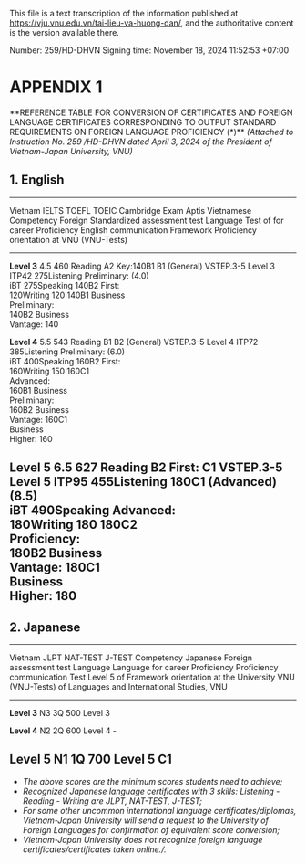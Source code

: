 This file is a text transcription of the information published at https://vju.vnu.edu.vn/tai-lieu-va-huong-dan/, and the authoritative content is the version available there.

Number: 259/HD-DHVN Signing time: November 18, 2024 11:52:53 +07:00

# APPENDIX 1

\*\*REFERENCE TABLE FOR CONVERSION OF CERTIFICATES AND FOREIGN LANGUAGE
CERTIFICATES CORRESPONDING TO OUTPUT STANDARD REQUIREMENTS ON FOREIGN
LANGUAGE PROFICIENCY (\*)\*\* *(Attached to Instruction No. 259 /HD-DHVN
dated April 3, 2024 of the President of Vietnam-Japan University, VNU)*

## 1. English

  -------------------------------------------------------------------------------------------------------
  Vietnam       IELTS   TOEFL   TOEIC          Cambridge Exam Aptis        Vietnamese     Competency
  Foreign                                                                  Standardized   assessment test
  Language                                                                 Test of        for career
  Proficiency                                                              English        communication
  Framework                                                                Proficiency    orientation at
                                                                                          VNU (VNU-Tests)
  ------------- ------- ------- -------------- -------------- ------------ -------------- ---------------
  **Level 3**   4.5     460     Reading        A2 Key:140B1   B1 (General) VSTEP.3-5      Level 3
                        ITP42   275Listening   Preliminary:                (4.0)          
                        iBT     275Speaking    140B2 First:                               
                                120Writing 120 140B1 Business                             
                                               Preliminary:                               
                                               140B2 Business                             
                                               Vantage: 140                               

  **Level 4**   5.5     543     Reading        B1             B2 (General) VSTEP.3-5      Level 4
                        ITP72   385Listening   Preliminary:                (6.0)          
                        iBT     400Speaking    160B2 First:                               
                                160Writing 150 160C1                                      
                                               Advanced:                                  
                                               160B1 Business                             
                                               Preliminary:                               
                                               160B2 Business                             
                                               Vantage: 160C1                             
                                               Business                                   
                                               Higher: 160                                

  **Level 5**   6.5     627     Reading        B2 First:      C1           VSTEP.3-5      Level 5
                        ITP95   455Listening   180C1          (Advanced)   (8.5)          
                        iBT     490Speaking    Advanced:                                  
                                180Writing 180 180C2                                      
                                               Proficiency:                               
                                               180B2 Business                             
                                               Vantage: 180C1                             
                                               Business                                   
                                               Higher: 180                                
  -------------------------------------------------------------------------------------------------------

## 2. Japanese

  ------------------------------------------------------------------------------
  Vietnam       JLPT       NAT-TEST   J-TEST     Competency      Japanese
  Foreign                                        assessment test Language
  Language                                       for career      Proficiency
  Proficiency                                    communication   Test Level 5 of
  Framework                                      orientation at  the University
                                                 VNU (VNU-Tests) of Languages
                                                                 and
                                                                 International
                                                                 Studies, VNU
  ------------- ---------- ---------- ---------- --------------- ---------------
  **Level 3**   N3         3Q         500        Level 3         

  **Level 4**   N2         2Q         600        Level 4         \-

  **Level 5**   N1         1Q         700        Level 5         C1
  ------------------------------------------------------------------------------

- *The above scores are the minimum scores students need to achieve;*
- *Recognized Japanese language certificates with 3 skills: Listening -
  Reading - Writing are JLPT, NAT-TEST, J-TEST;*
- *For some other uncommon international language certificates/diplomas,
  Vietnam-Japan University will send a request to the University of
  Foreign Languages for confirmation of equivalent score conversion;*
- *Vietnam-Japan University does not recognize foreign language
  certificates/certificates taken online./.*

